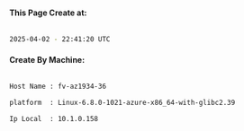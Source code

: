 
   
#### This Page Create at:

```bash

2025-04-02 - 22:41:20 UTC

```

#### Create By Machine:

```bash

Host Name : fv-az1934-36

platform  : Linux-6.8.0-1021-azure-x86_64-with-glibc2.39

Ip Local  : 10.1.0.158

```

